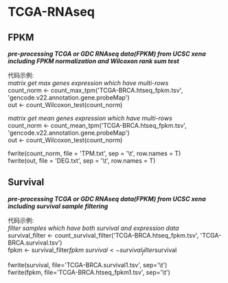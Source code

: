# TCGA-RNAseq
## FPKM
***pre-processing TCGA or GDC RNAseq data(FPKM) from UCSC xena \
including FPKM normalization and Wilcoxon rank sum test***

代码示例: \
*matrix get max genes expression which have multi-rows* \
count_norm <- count_max_tpm('TCGA-BRCA.htseq_fpkm.tsv', 'gencode.v22.annotation.gene.probeMap') \
out <- count_Wilcoxon_test(count_norm) 

*matrix get mean genes expression which have multi-rows* \
count_norm <- count_mean_tpm('TCGA-BRCA.htseq_fpkm.tsv', 'gencode.v22.annotation.gene.probeMap') \
out <- count_Wilcoxon_test(count_norm) 

fwrite(count_norm, file = 'TPM.txt', sep = '\t', row.names = T) \
fwrite(out, file = 'DEG.txt', sep = '\t', row.names = T)

## Survival
***pre-processing TCGA or GDC RNAseq data(FPKM) from UCSC xena \
including survival sample filtering***

代码示例: \
*filter samples which have both survival and expression data* \
survival_filter <- count_survival_filter('TCGA-BRCA.htseq_fpkm.tsv', 'TCGA-BRCA.survival.tsv') \
fpkm <- survival_filter$fpkm \
survival <- survival_filter$survival

fwrite(survival, file='TCGA-BRCA.survival1.tsv', sep='\t') \
fwrite(fpkm, file='TCGA-BRCA.htseq_fpkm1.tsv', sep='\t')
